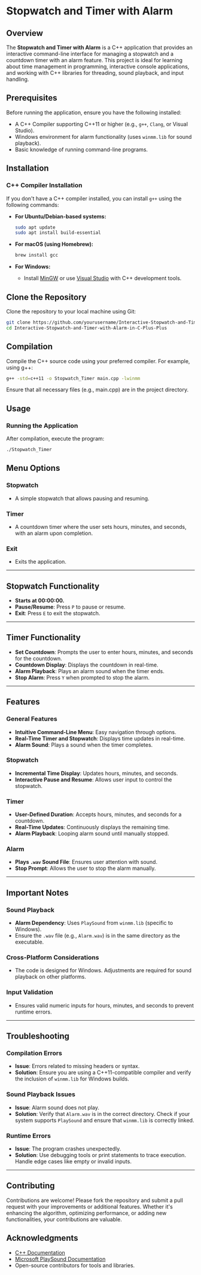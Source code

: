 # Stopwatch and Timer with Alarm

## Overview
The **Stopwatch and Timer with Alarm** is a C++ application that provides an interactive command-line interface for managing a stopwatch and a countdown timer with an alarm feature. This project is ideal for learning about time management in programming, interactive console applications, and working with C++ libraries for threading, sound playback, and input handling.

## Prerequisites
Before running the application, ensure you have the following installed:
- A C++ Compiler supporting C++11 or higher (e.g., `g++`, `Clang`, or Visual Studio).
- Windows environment for alarm functionality (uses `winmm.lib` for sound playback).
- Basic knowledge of running command-line programs.

## Installation

### C++ Compiler Installation
If you don't have a C++ compiler installed, you can install `g++` using the following commands:


- **For Ubuntu/Debian-based systems:**
  ```bash
  sudo apt update
  sudo apt install build-essential
  ```

- **For macOS (using Homebrew):**
    ```bash
    brew install gcc
    ```

- **For Windows:**
    - Install [MinGW](http://www.mingw.org/) or use [Visual Studio](https://visualstudio.microsoft.com/) with C++ development tools.

## Clone the Repository
Clone the repository to your local machine using Git:
```bash
git clone https://github.com/yourusername/Interactive-Stopwatch-and-Timer-with-Alarm-in-C-Plus-Plus.git
cd Interactive-Stopwatch-and-Timer-with-Alarm-in-C-Plus-Plus
```

## Compilation
Compile the C++ source code using your preferred compiler. For example, using g++:
```bash
g++ -std=c++11 -o Stopwatch_Timer main.cpp -lwinmm
```
Ensure that all necessary files (e.g., main.cpp) are in the project directory.

## Usage

### Running the Application
After compilation, execute the program:

```bash
./Stopwatch_Timer
```

## Menu Options

### Stopwatch
- A simple stopwatch that allows pausing and resuming.

### Timer
- A countdown timer where the user sets hours, minutes, and seconds, with an alarm upon completion.

### Exit
- Exits the application.

---

## Stopwatch Functionality
- **Starts at 00:00:00.**
- **Pause/Resume**: Press `P` to pause or resume.
- **Exit**: Press `E` to exit the stopwatch.

---

## Timer Functionality
- **Set Countdown**: Prompts the user to enter hours, minutes, and seconds for the countdown.
- **Countdown Display**: Displays the countdown in real-time.
- **Alarm Playback**: Plays an alarm sound when the timer ends.
- **Stop Alarm**: Press `Y` when prompted to stop the alarm.

---

## Features

### General Features
- **Intuitive Command-Line Menu**: Easy navigation through options.
- **Real-Time Timer and Stopwatch**: Displays time updates in real-time.
- **Alarm Sound**: Plays a sound when the timer completes.

### Stopwatch
- **Incremental Time Display**: Updates hours, minutes, and seconds.
- **Interactive Pause and Resume**: Allows user input to control the stopwatch.

### Timer
- **User-Defined Duration**: Accepts hours, minutes, and seconds for a countdown.
- **Real-Time Updates**: Continuously displays the remaining time.
- **Alarm Playback**: Looping alarm sound until manually stopped.

### Alarm
- **Plays `.wav` Sound File**: Ensures user attention with sound.
- **Stop Prompt**: Allows the user to stop the alarm manually.

---

## Important Notes

### Sound Playback
- **Alarm Dependency**: Uses `PlaySound` from `winmm.lib` (specific to Windows).
- Ensure the `.wav` file (e.g., `Alarm.wav`) is in the same directory as the executable.

### Cross-Platform Considerations
- The code is designed for Windows. Adjustments are required for sound playback on other platforms.

### Input Validation
- Ensures valid numeric inputs for hours, minutes, and seconds to prevent runtime errors.

---

## Troubleshooting

### Compilation Errors
- **Issue**: Errors related to missing headers or syntax.
- **Solution**: Ensure you are using a C++11-compatible compiler and verify the inclusion of `winmm.lib` for Windows builds.

### Sound Playback Issues
- **Issue**: Alarm sound does not play.
- **Solution**: Verify that `Alarm.wav` is in the correct directory. Check if your system supports `PlaySound` and ensure that `winmm.lib` is correctly linked.

### Runtime Errors
- **Issue**: The program crashes unexpectedly.
- **Solution**: Use debugging tools or print statements to trace execution. Handle edge cases like empty or invalid inputs.

---
   
## Contributing
Contributions are welcome! Please fork the repository and submit a pull request with your improvements or additional features. Whether it's enhancing the algorithm, optimizing performance, or adding new functionalities, your contributions are valuable.

## Acknowledgments

- [C++ Documentation](https://en.cppreference.com/w/)
- [Microsoft PlaySound Documentation](https://learn.microsoft.com/en-us/windows/win32/api/mmeapi/nf-mmeapi-playsound)
- Open-source contributors for tools and libraries.

